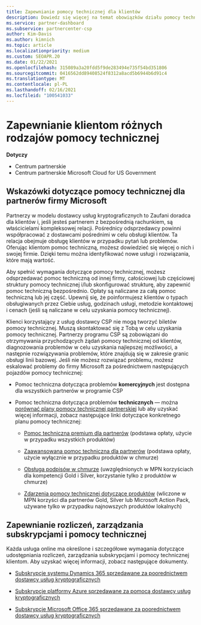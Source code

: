 ```yaml
---
title: Zapewnianie pomocy technicznej dla klientów
description: Dowiedz się więcej na temat obowiązków działu pomocy technicznej dla partnerów w programie CSP. Obejmuje pomoc techniczną dotyczącą rozliczeń, zarządzania subskrypcjami i problemów technicznych.
ms.service: partner-dashboard
ms.subservice: partnercenter-csp
author: Kim-Davis
ms.author: kimnich
ms.topic: article
ms.localizationpriority: medium
ms.custom: SEOAPR.20
ms.date: 01/22/2021
ms.openlocfilehash: 315089a3a20fdd5f9de283494e735f54bd351806
ms.sourcegitcommit: 0416562dd89408524f8312a8acd5b6944b6d91c4
ms.translationtype: MT
ms.contentlocale: pl-PL
ms.lasthandoff: 02/16/2021
ms.locfileid: "100541033"
---
```

# <a name="providing-different-types-of-support-to-your-customers"></a>Zapewnianie klientom różnych rodzajów pomocy technicznej

**Dotyczy**

-  Centrum partnerskie
-  Centrum partnerskie Microsoft Cloud for US Government


## <a name="microsoft-partner-support-guidance"></a>Wskazówki dotyczące pomocy technicznej dla partnerów firmy Microsoft

Partnerzy w modelu dostawcy usług kryptograficznych to Zaufani doradca dla klientów i, jeśli jesteś partnerem z bezpośrednią rachunkiem, są właścicielami kompleksowej relacji. Pośrednicy odsprzedawcy powinni współpracować z dostawcami pośrednimi w celu obsługi klientów. Ta relacja obejmuje obsługę klientów w przypadku pytań lub problemów. Oferując klientom pomoc techniczną, możesz dowiedzieć się więcej o nich i swojej firmie. Dzięki temu można identyfikować nowe usługi i rozwiązania, które mają wartość.

Aby spełnić wymagania dotyczące pomocy technicznej, możesz odsprzedawać pomoc techniczną od innej firmy, całościowej lub częściowej struktury pomocy technicznej i/lub skonfigurować strukturę, aby zapewnić pomoc techniczną bezpośrednio. Opłaty są naliczane za całą pomoc techniczną lub jej część. Upewnij się, że poinformujesz klientów o typach obsługiwanych przez Ciebie usług, godzinach usługi, metodzie kontaktowej i cenach (jeśli są naliczane w celu uzyskania pomocy technicznej).

Klienci korzystający z usług dostawcy CSP nie mogą tworzyć biletów pomocy technicznej. Muszą skontaktować się z Tobą w celu uzyskania pomocy technicznej. Partnerzy programu CSP są zobowiązani do otrzymywania przychodzących żądań pomocy technicznej od klientów, diagnozowania problemów w celu uzyskania najlepszej możliwości, a następnie rozwiązywania problemów, które znajdują się w zakresie granic obsługi linii bazowej. Jeśli nie możesz rozwiązać problemu, możesz eskalować problemy do firmy Microsoft za pośrednictwem następujących pojazdów pomocy technicznej:

- Pomoc techniczna dotycząca problemów **komercyjnych** jest dostępna dla wszystkich partnerów w programie CSP

- Pomoc techniczna dotycząca problemów **technicznych** — można [porównać plany pomocy technicznej partnerskiej](https://partner.microsoft.com/support/partnersupport) lub aby uzyskać więcej informacji, zobacz następujące linki dotyczące konkretnego planu pomocy technicznej:

  - [Pomoc techniczna premium dla partnerów](https://partner.microsoft.com/support/microsoft-services-premier-support) (podstawa opłaty, użycie w przypadku wszystkich produktów)

  - [Zaawansowana pomoc techniczna dla partnerów](https://partner.microsoft.com/support/advanced-cloud-support) (podstawa opłaty, użycie wyłącznie w przypadku produktów w chmurze)

  - [Obsługa podpisów w chmurze](manage-your-partner-network-benefits.md) (uwzględnionych w MPN korzyściach dla kompetencji Gold i Silver, korzystanie tylko z produktów w chmurze)

  - [Zdarzenia pomocy technicznej dotyczące produktów](manage-your-partner-network-benefits.md) (wliczone w MPN korzyści dla partnerów Gold, Silver lub Microsoft Action Pack, używane tylko w przypadku najnowszych produktów lokalnych)

## <a name="providing-billing-subscription-management-and-technical-support"></a>Zapewnianie rozliczeń, zarządzania subskrypcjami i pomocy technicznej 

Każda usługa online ma określone i szczegółowe wymagania dotyczące udostępniania rozliczeń, zarządzania subskrypcjami i pomocy technicznej klientom. Aby uzyskać więcej informacji, zobacz następujące dokumenty.

- [Subskrypcje systemu Dynamics 365 sprzedawane za poorednictwem dostawcy usług kryptograficznych](https://www.microsoftpartnercommunity.com/t5/CSP/Microsoft-Partner-Support-Guidance/m-p/5262#M30)

- [Subskrypcje platformy Azure sprzedawane za pomocą dostawcy usług kryptograficznych](https://www.microsoftpartnercommunity.com/t5/CSP/Microsoft-Partner-Support-Guidance/m-p/5263#M31)

- [Subskrypcje Microsoft Office 365 sprzedawane za poorednictwem dostawcy usług kryptograficznych](https://www.microsoftpartnercommunity.com/t5/CSP/Microsoft-Partner-Support-Guidance/m-p/5264#M32)
